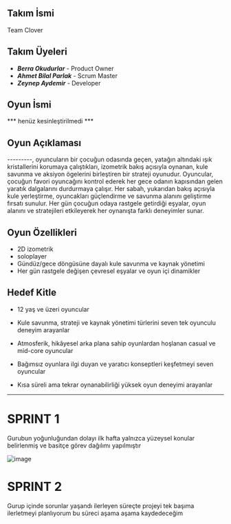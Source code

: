 ## Takım İsmi
Team Clover 
## Takım Üyeleri
- ***Berra Okudurlar*** - Product Owner
- ***Ahmet Bilal Parlak*** - Scrum Master
- ***Zeynep Aydemir*** - Developer

## Oyun İsmi
*** henüz kesinleştirilmedi ***

## Oyun Açıklaması
---------, oyuncuların bir çocuğun odasında geçen, yatağın altındaki ışık kristallerini korumaya çalıştıkları, izometrik bakış açısıyla oynanan, kule savunma ve aksiyon ögelerini birleştiren bir strateji oyunudur. Oyuncular, çocuğun favori oyuncağını kontrol ederek her gece odanın kapısından gelen yaratık dalgalarını durdurmaya çalışır. Her sabah, yukarıdan bakış açısıyla kule yerleştirme, oyuncakları güçlendirme ve savunma alanını geliştirme fırsatı sunulur. Her gün çocuğun odaya rastgele getirdiği eşyalar, oyun alanını ve stratejileri etkileyerek her oynanışta farklı deneyimler sunar.

## Oyun Özellikleri
- 2D izometrik
- soloplayer
- Gündüz/gece döngüsüne dayalı kule savunma ve kaynak yönetimi
- Her gün rastgele değişen çevresel eşyalar ve oyun içi dinamikler

## Hedef Kitle

- 12 yaş ve üzeri oyuncular

- Kule savunma, strateji ve kaynak yönetimi türlerini seven tek oyunculu deneyim arayanlar

- Atmosferik, hikâyesel arka plana sahip oyunlardan hoşlanan casual ve mid-core oyuncular

- Bağımsız oyunlara ilgi duyan ve yaratıcı konseptleri keşfetmeyi seven oyuncular

- Kısa süreli ama tekrar oynanabilirliği yüksek oyun deneyimi arayanlar

---
# **SPRINT 1**
Gurubun yoğunluğundan dolayı ilk hafta yalnızca yüzeysel konular belirlenmiş ve basitçe görev dağılımı yapılmıştır

![image](https://github.com/user-attachments/assets/4867df95-972b-4508-9d40-d020527d67a5)

# **SPRINT 2** 
Gurup içinde sorunlar yaşandı ilerleyen süreçte projeyi tek başıma ilerletmeyi planlıyorum bu süreci aşama aşama kaydedeceğim
